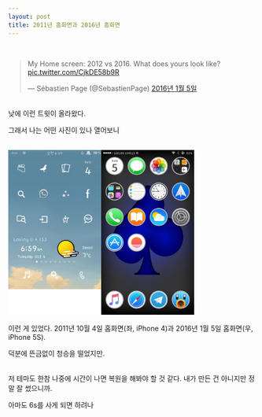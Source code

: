 ```yaml
---
layout: post
title: 2011년 홈화면과 2016년 홈화면
---
```

<br/>
<blockquote class="twitter-tweet tw-align-center" lang="ko"><p lang="en" dir="ltr">My Home screen: 2012 vs 2016. What does yours look like? <a href="https://t.co/CjkDE58b9R">pic.twitter.com/CjkDE58b9R</a></p>&mdash; Sébastien Page (@SebastienPage) <a href="https://twitter.com/SebastienPage/status/684184371201359872">2016년 1월 5일</a></blockquote> <script async src="//platform.twitter.com/widgets.js" charset="utf-8"></script>

<br/>
낮에 이런 트윗이 올라왔다.

그래서 나는 어떤 사진이 있나 열어보니

<br/>
<img src="/Resources/2016-01-05/20160105.jpg" width="75%">

<br/>

이런 게 있었다. 2011년 10월 4일 홈화면(좌, iPhone 4)과 2016년 1월 5일 홈화면(우, iPhone 5S).

덕분에 뜬금없이 청승을 떨었지만.

<br/>
저 테마도 한참 나중에 시간이 나면 복원을 해봐야 할 것 같다. 내가 만든 건 아니지만 정말 잘 썼으니까. 

아마도 6s를 사게 되면 하려나